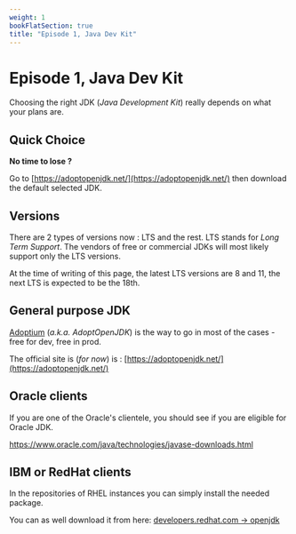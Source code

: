 ```yaml
---
weight: 1
bookFlatSection: true
title: "Episode 1, Java Dev Kit"
---
```


# Episode 1, Java Dev Kit

Choosing the right JDK (_Java Development Kit_) really depends on what your plans are.

## Quick Choice

__No time to lose ?__ 

Go to [https://adoptopenjdk.net/](https://adoptopenjdk.net/) then download the default selected JDK.

## Versions 

There are 2 types of versions now : LTS and the rest.
LTS stands for _Long Term Support_. The vendors of free or commercial JDKs will most likely support only the LTS versions.

At the time of writing of this page, the latest LTS versions are 8 and 11, the next LTS is expected to be the 18th.

## General purpose JDK

[Adoptium](https://blog.adoptopenjdk.net/2020/06/adoptopenjdk-to-join-the-eclipse-foundation/) (_a.k.a. AdoptOpenJDK_) is the way to go in most of the cases - free for dev, free in prod.

The official site is (_for now_) is : [https://adoptopenjdk.net/](https://adoptopenjdk.net/)

## Oracle clients

If you are one of the Oracle's clientele, you should see if you are eligible for Oracle JDK.

https://www.oracle.com/java/technologies/javase-downloads.html

## IBM or RedHat clients

In the repositories of RHEL instances you can simply install the needed package. 

You can as well download it from here: [developers.redhat.com -> openjdk](https://developers.redhat.com/products/openjdk/download)


